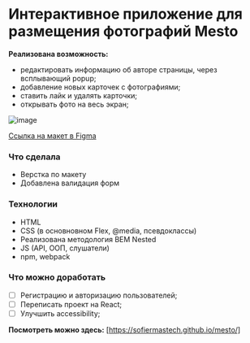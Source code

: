 # Интерактивное приложение для размещения фотографий Mesto

 **Реализована возможность:** 
  - редактировать информацию об авторе страницы, через всплывающий popup;
  - добавление новых карточек с фотографиями;
  - ставить лайк и удалять карточки;
  - открывать фото на весь экран;

![image](https://github.com/SofiermasTech/mesto/assets/112267778/5b6a2c6d-0687-4075-99cd-fc7fa2884bcd)

[Ссылка на макет в Figma](https://www.figma.com/file/2cn9N9jSkmxD84oJik7xL7/JavaScript.-Sprint-4?node-id=0%3A1) 

### Что сделала
* Верстка по макету
* Добавлена валидация форм

### Технологии
* HTML
* CSS (в основновном Flex, @media, псевдоклассы)
* Реализована методология BEM Nested
* JS (API, ООП, слушатели)
* npm, webpack

### Что можно доработать
- [ ] Регистрацию и авторизацию пользователей;
- [ ] Переписать проект на React;
- [ ] Улучшить accessibility;

**Посмотреть можно здесь:** [https://sofiermastech.github.io/mesto/]
